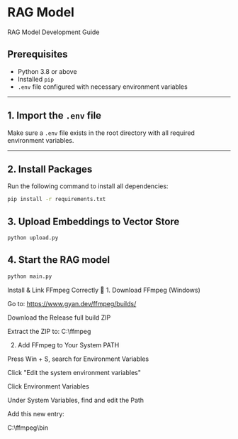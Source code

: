 # RAG Model  
RAG Model Development Guide

## Prerequisites  
- Python 3.8 or above  
- Installed `pip`  
- `.env` file configured with necessary environment variables  

---

## 1. Import the `.env` file  
Make sure a `.env` file exists in the root directory with all required environment variables.  

---

## 2. Install Packages  
Run the following command to install all dependencies:  
```bash
pip install -r requirements.txt
```

## 3. Upload Embeddings to Vector Store
```bash
python upload.py
```

## 4. Start the RAG model
```bash
python main.py
```

Install & Link FFmpeg Correctly
🔧 1. Download FFmpeg (Windows)

Go to: https://www.gyan.dev/ffmpeg/builds/

Download the Release full build ZIP

Extract the ZIP to:
C:\ffmpeg

2. Add FFmpeg to Your System PATH

Press Win + S, search for Environment Variables

Click "Edit the system environment variables"

Click Environment Variables

Under System Variables, find and edit the Path

Add this new entry:

C:\ffmpeg\bin